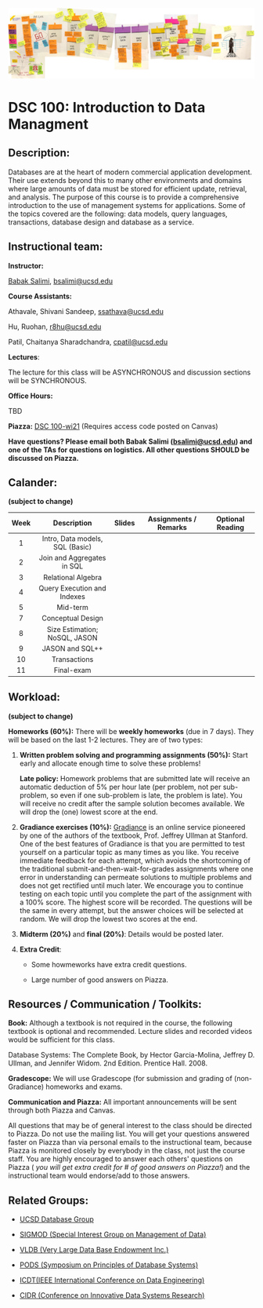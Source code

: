

![The_Data_Lifecycle](fig/The_Data_Lifecycle.jpg)

#   DSC 100: Introduction to Data Managment



## Description:

Databases are at the heart of modern commercial application development. Their use extends beyond this to many other environments and domains where large amounts of data must be stored for efficient update, retrieval, and analysis. The purpose of this course is to provide a comprehensive introduction to the use of management systems for applications. Some of the topics covered are the following: data models, query languages, transactions, database design and database as a service.



## Instructional team:

**Instructor:**

[Babak Salimi](https://bsalimi.github.io/), bsalimi@ucsd.edu

**Course Assistants:**

Athavale, Shivani Sandeep, [ssathava@ucsd.edu](mailto:ssathava@ucsd.edu) 

Hu, Ruohan, [r8hu@ucsd.edu](mailto:r8hu@ucsd.edu) 

Patil, Chaitanya Sharadchandra, [cpatil@ucsd.edu](mailto:cpatil@ucsd.edu)

**Lectures**:

The lecture for this class will be ASYNCHRONOUS and discussion sections will be SYNCHRONOUS. 

**Office Hours:**

TBD

**Piazza:** [DSC 100-wi21](https://piazza.com/ucsd/winter2021/dsc100) (Requires access code posted on Canvas)



**Have questions? Please email both Babak Salimi (bsalimi@ucsd.edu) and one of the TAs for questions on logistics. All other questions SHOULD be discussed on Piazza.**



## **Calander:**

**(subject to change)**

| Week |           Description           | Slides | **Assignments / Remarks** | **Optional Reading** |
| :--: | :-----------------------------: | :----: | ----- | --------------- |
|  1   | Intro, Data models, SQL (Basic) |        |       |  |
|  2   |   Join and Aggregates in SQL    |        |       |  |
|  3   |       Relational Algebra        |        |       |  |
|  4   |  Query Execution and Indexes  |        |       |  |
| 5  |        Mid-term        |        |       |  |
|  7   | Conceptual Design |        |       |  |
|  8   |         Size Estimation; NoSQL, JASON         |        |       |  |
|  9   |     JASON and SQL++ |        |       |  |
|  10  |  Transactions |        |       |  |
| 11 | Final-exam | | |  |



## Workload:

**(subject to change)**

**Homeworks (60%):** There will be **weekly homeworks** (due in 7 days). They will be based on the last 1-2 lectures. They are of two types:

1. **Written problem solving and programming assignments (50%):**
   Start early and allocate enough time to solve these problems! 

   **Late policy:** Homework problems that are submitted late will receive an automatic deduction of 5% per hour late (per problem, not per sub-problem, so even if one sub-problem is late, the problem is late). You will receive no credit after the sample solution becomes available. We will drop the (one) lowest score at the end.

2. **Gradiance exercises (10%):**
   [Gradiance](https://www.gradiance.com/) is an online service pioneered by one of the authors of the textbook, Prof. Jeffrey Ullman at Stanford. One of the best features of Gradiance is that you are permitted to test yourself on a particular topic as many times as you like. You receive immediate feedback for each attempt, which avoids the shortcoming of the traditional submit-and-then-wait-for-grades assignments where one error in understanding can permeate solutions to multiple problems and does not get rectified until much later. We encourage you to continue testing on each topic until you complete the part of the assignment with a 100% score. The highest score will be recorded. The questions will be the same in every attempt, but the answer choices will be selected at random. We will drop the lowest two scores at the end.

3. **Midterm (20%)** and **final  (20%)**: Details would be posted later.

4. **Extra Credit**: 

   - Some howmeworks have extra credit questions.

   - Large number of good answers on Piazza.  

## Resources / Communication / Toolkits:

**Book:** Although a textbook is not required in the course, the following textbook is optional and recommended. Lecture slides and recorded videos would be sufficient for this class.

Database Systems: The Complete Book, by Hector Garcia-Molina, Jeffrey D. Ullman, and Jennifer Widom. 2nd Edition. Prentice Hall. 2008.

**Gradescope:** We will use Gradescope (for submission and grading of (non-Gradiance) homeworks and exams.

**Communication and Piazza:**  All important announcements will be sent through both Piazza and Canvas.

All questions that may be of general interest to the class should be directed to Piazza. Do not use the mailing list. You will get your questions answered faster on Piazza than via personal emails to the instructional team, because Piazza is monitored closely by everybody in the class, not just the course staff. You are highly encouraged to answer each others' questions on Piazza ( *you will get extra credit for # of good answers on Piazza!*) and the instructional team would endorse/add to those answers.



## Related Groups:

- [UCSD Database Group](http://www.google.com/url?q=https://dbucsd.github.io/)

- [SIGMOD (Special Interest Group on Management of Data)](https://www.google.com/url?q=https%3A%2F%2Fsigmod.org%2F&sa=D&sntz=1&usg=AFQjCNEv9sM8CpuOZ7oxWFX_20353W6NZw)

- [VLDB (Very Large Data Base Endowment Inc.)](https://www.google.com/url?q=https%3A%2F%2Fwww.vldb.org%2F&sa=D&sntz=1&usg=AFQjCNEN7a3TJIOhpq3OC7bw9DKWHhki-w)

- [PODS (Symposium on Principles of Database Systems)](https://www.google.com/url?q=https%3A%2F%2Fsigmod.org%2Fpods%2F&sa=D&sntz=1&usg=AFQjCNEy52V8Padws9vrgz2GoFYinNgG9Q)

- [ICDT(IEEE International Conference on Data Engineering)](http://ieee-icde.org/)

- [CIDR (Conference on Innovative Data Systems Research)](http://www.google.com/url?q=http%3A%2F%2Fcidrdb.org%2F&sa=D&sntz=1&usg=AFQjCNHZ5MTU545Lei9xcYfQR9fHHLan5w)

  

  

  

  










